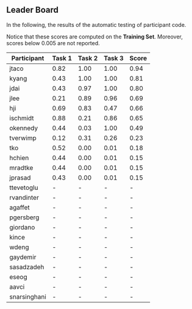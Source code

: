 ## Leader Board

In the following, the results of the automatic testing of participant code.

Notice that these scores are computed on the **Training Set**. Moreover, scores below 0.005 are not reported.

| Participant  | Task 1 | Task 2 | Task 3 | Score |
|---|---|---|---|---|
| jtaco | 0.82 | 1.00 |  1.00 | 0.94 | 
| kyang | 0.43 | 1.00 |  1.00 | 0.81 | 
| jdai | 0.43 | 0.97 |  1.00 | 0.80 | 
| jlee | 0.21 | 0.89 |  0.96 | 0.69 | 
| hji | 0.69 | 0.83 |  0.47 | 0.66 | 
| ischmidt | 0.88 | 0.21 |  0.86 | 0.65 | 
| okennedy | 0.44 | 0.03 |  1.00 | 0.49 | 
| tverwimp | 0.12 | 0.31 |  0.26 | 0.23 | 
| tko | 0.52 | 0.00 |  0.01 | 0.18 | 
| hchien | 0.44 | 0.00 |  0.01 | 0.15 | 
| mradtke | 0.44 | 0.00 |  0.01 | 0.15 | 
| jprasad | 0.43 | 0.00 |  0.01 | 0.15 | 
| ttevetoglu | - | - |  - | - | 
| rvandinter | - | - |  - | - | 
| agaffet | - | - |  - | - | 
| pgersberg | - | - |  - | - | 
| giordano | - | - |  - | - | 
| kince | - | - |  - | - | 
| wdeng | - | - |  - | - | 
| gaydemir | - | - |  - | - | 
| sasadzadeh | - | - |  - | - | 
| eseog | - | - |  - | - | 
| aavci | - | - |  - | - | 
| snarsinghani | - | - |  - | - | 


